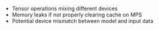 - Tensor operations mixing different devices
- Memory leaks if not properly clearing cache on MPS
- Potential device mismatch between model and input data 